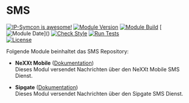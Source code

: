 # SMS

[![IP-Symcon is awesome!](https://img.shields.io/badge/IP--Symcon-6.1-blue.svg)](https://www.symcon.de)
[![Module Version](https://img.shields.io/badge/Module_Version-2.0-blue.svg)]()
[![Module Build](https://img.shields.io/badge/Module_Build-1-blue.svg)]()
[![Module Date](https://img.shields.io/badge/Module_Date-20230920_(20.09.2023)-blue.svg)]()  
[![Check Style](https://github.com/ubittner/SMS/workflows/Check%20Style/badge.svg)](https://github.com/ubittner/SMS/actions)
[![Run Tests](https://github.com/ubittner/SMS/workflows/Run%20Tests/badge.svg)](https://github.com/ubittner/SMS/actions)  
[![License](https://img.shields.io/badge/License-CC%20BY--NC--SA%204.0-green.svg)](https://creativecommons.org/licenses/by-nc-sa/4.0/)

Folgende Module beinhaltet das SMS Repository:

- __NeXXt Mobile__ ([Dokumentation](NeXXt%20Mobile))  
  Dieses Modul versendet Nachrichten über den NeXXt Mobile SMS Dienst.  

- __Sipgate__ ([Dokumentation](Sipgate))  
  Dieses Modul versendet Nachrichten über den Sipgate SMS Dienst.